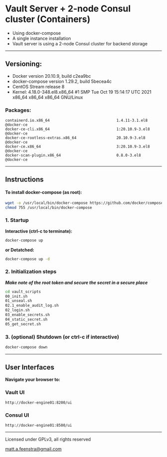 # Vault Server + 2-node Consul cluster (Containers)

- Using docker-compose
- A single instance installation
- Vault server is using a 2-node Consul cluster for backend storage

-----

## Versioning:

-  Docker version 20.10.9, build c2ea9bc
-  docker-compose version 1.29.2, build 5becea4c
-  CentOS Stream release 8
-  Kernel: 4.18.0-348.el8.x86_64 #1 SMP Tue Oct 19 15:14:17 UTC 2021 x86_64 x86_64 x86_64 GNU/Linux

### Packages:

```text
containerd.io.x86_64                              1.4.11-3.1.el8                                @docker-ce
docker-ce-cli.x86_64                              1:20.10.9-3.el8                               @docker-ce
docker-ce-rootless-extras.x86_64                  20.10.9-3.el8                                 @docker-ce
docker-ce.x86_64                                  3:20.10.9-3.el8                               @docker-ce
docker-scan-plugin.x86_64                         0.8.0-3.el8                                   @docker-ce
```

-----

## Instructions

#### To install docker-compose (as root):

```sh
wget -o /usr/local/bin/docker-compose https://github.com/docker/compose/releases/download/1.29.2/docker-compose-Linux-x86_64
chmod 755 /usr/local/bin/docker-compose
```

### 1. Startup

**Interactive (ctrl-c to terminate):**

```sh
docker-compose up
```
**or Detatched:**

```sh
docker-compose up -d
```

### 2.  Initialization steps

***Make note of the root token and secure the secret in a secure place***

```sh
cd vault_scripts
00_init.sh
01_unseal.sh
02.1_enable_audit_log.sh
02_login.sh
03_enable_secrets.sh
04_static_secret.sh
05_get_secret.sh
```

### 3. (optional) Shutdown (or ctrl-c if interactive)

```sh
docker-compose down
```

-----

## User Interfaces

**Navigate your browser to:**

### Vault UI

`http://docker-engine01:8200/ui`

### Consul UI

`http://docker-engine01:8500/ui`

-----

Licensed under GPLv3, all rights reserved

matt.a.feenstra@gmail.com
